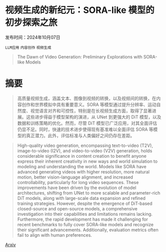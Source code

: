 # 视频生成的新纪元：SORA-like 模型的初步探索之旅

发布时间：2024年10月07日

`LLM应用` `内容创作` `视频生成`

> The Dawn of Video Generation: Preliminary Explorations with SORA-like Models

# 摘要

> 高质量视频生成，涵盖文本、图像到视频的转换，以及视频间的转换，在内容创作和世界模拟中具有重要意义。SORA 等模型通过提升分辨率、运动自然度、视觉语言对齐和可控性，特别是在长视频生成方面，取得了显著进展。这些进步得益于模型架构的演进，从 UNet 到更强大的 DiT 模型，以及数据和训练策略的优化。然而，尽管 DiT 模型已广泛应用，对其全面评估仍显不足。同时，快速的技术进步使得现有基准难以全面评估 SORA 等模型的真正潜力。此外，评估标准与人类偏好之间仍存在差距。

> High-quality video generation, encompassing text-to-video (T2V), image-to-video (I2V), and video-to-video (V2V) generation, holds considerable significance in content creation to benefit anyone express their inherent creativity in new ways and world simulation to modeling and understanding the world. Models like SORA have advanced generating videos with higher resolution, more natural motion, better vision-language alignment, and increased controllability, particularly for long video sequences. These improvements have been driven by the evolution of model architectures, shifting from UNet to more scalable and parameter-rich DiT models, along with large-scale data expansion and refined training strategies. However, despite the emergence of DiT-based closed-source and open-source models, a comprehensive investigation into their capabilities and limitations remains lacking. Furthermore, the rapid development has made it challenging for recent benchmarks to fully cover SORA-like models and recognize their significant advancements. Additionally, evaluation metrics often fail to align with human preferences.

[Arxiv](https://arxiv.org/abs/2410.05227)